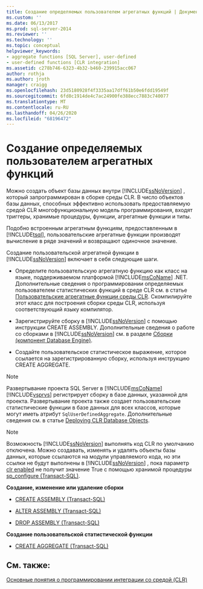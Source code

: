 ```yaml
---
title: Создание определяемых пользователем агрегатных функций | Документация Майкрософт
ms.custom: ''
ms.date: 06/13/2017
ms.prod: sql-server-2014
ms.reviewer: ''
ms.technology: ''
ms.topic: conceptual
helpviewer_keywords:
- aggregate functions [SQL Server], user-defined
- user-defined functions [CLR integration]
ms.assetid: c278b746-6323-4b32-b460-239915acc067
author: rothja
ms.author: jroth
manager: craigg
ms.openlocfilehash: 23d5180928f4f3335aa17dff61b50e6fdd19549f
ms.sourcegitcommit: 6fd8c1914de4c7ac24900fe388ecc7883c740077
ms.translationtype: MT
ms.contentlocale: ru-RU
ms.lasthandoff: 04/26/2020
ms.locfileid: "68196472"
---
```

# <a name="create-user-defined-aggregates"></a>Создание определяемых пользователем агрегатных функций
  Можно создать объект базы данных внутри [!INCLUDE[ssNoVersion](../../includes/ssnoversion-md.md)] , который запрограммирован в сборке среды CLR. В число объектов базы данных, способных эффективно использовать предоставляемую средой CLR многофункциональную модель программирования, входят триггеры, хранимые процедуры, функции, агрегатные функции и типы.  
  
 Подобно встроенным агрегатным функциям, предоставленным в [!INCLUDE[tsql](../../includes/tsql-md.md)], пользовательские агрегатные функции производят вычисление в ряде значений и возвращают одиночное значение.  
  
 Создание пользовательской агрегатной функции в [!INCLUDE[ssNoVersion](../../includes/ssnoversion-md.md)] включает в себя следующие шаги.  
  
-   Определите пользовательскую агрегатную функцию как класс на языке, поддерживаемом платформой [!INCLUDE[msCoName](../../includes/msconame-md.md)] .NET. Дополнительные сведения о программировании определяемых пользователем статистических функций в среде CLR см. в статье [Пользовательские агрегатные функции среды CLR](../clr-integration-database-objects-user-defined-functions/clr-user-defined-aggregates.md). Скомпилируйте этот класс для построения сборки среды CLR, используя соответствующий языку компилятор.  
  
-   Зарегистрируйте сборку в [!INCLUDE[ssNoVersion](../../includes/ssnoversion-md.md)] с помощью инструкции CREATE ASSEMBLY. Дополнительные сведения о работе со сборками в [!INCLUDE[ssNoVersion](../../includes/ssnoversion-md.md)] см. в разделе [Сборки (компонент Database Engine)](../clr-integration/assemblies-database-engine.md).  
  
-   Создайте пользовательское статистическое выражение, которое ссылается на зарегистрированную сборку, используя инструкцию CREATE AGGREGATE.  
  
> [!NOTE]  
>  Развертывание проекта SQL Server в [!INCLUDE[msCoName](../../includes/msconame-md.md)][!INCLUDE[vsprvs](../../includes/vsprvs-md.md)] регистрирует сборку в базе данных, указанной для проекта. Развертывание проекта также создает пользовательские статистические функции в базе данных для всех классов, которые могут иметь атрибут `SqlUserDefinedAggregate`. Дополнительные сведения см. в статье [Deploying CLR Database Objects](../clr-integration/deploying-clr-database-objects.md).  
  
> [!NOTE]  
>  Возможность [!INCLUDE[ssNoVersion](../../includes/ssnoversion-md.md)] выполнять код CLR по умолчанию отключена. Можно создавать, изменять и удалять объекты базы данных, которые ссылаются на модули управляемого кода, но эти ссылки не будут выполнены в [!INCLUDE[ssNoVersion](../../includes/ssnoversion-md.md)] , пока параметр [clr enabled](../../database-engine/configure-windows/clr-enabled-server-configuration-option.md) не получит значение True с помощью хранимой процедуры [sp_configure (Transact-SQL)](/sql/relational-databases/system-stored-procedures/sp-configure-transact-sql).  
  
 **Создание, изменение или удаление сборки**  
  
-   [CREATE ASSEMBLY (Transact-SQL)](/sql/t-sql/statements/create-assembly-transact-sql)  
  
-   [ALTER ASSEMBLY (Transact-SQL)](/sql/t-sql/statements/alter-assembly-transact-sql)  
  
-   [DROP ASSEMBLY (Transact-SQL)](/sql/t-sql/statements/drop-assembly-transact-sql)  
  
 **Создание пользовательской статистической функции**  
  
-   [CREATE AGGREGATE (Transact-SQL)](/sql/t-sql/statements/create-aggregate-transact-sql)  
  
## <a name="see-also"></a>См. также:  
 [Основные понятия о программировании интеграции со средой (CLR)](../clr-integration/common-language-runtime-clr-integration-programming-concepts.md)  
  
  
